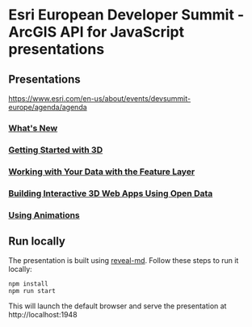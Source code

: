 # Esri European Developer Summit - ArcGIS API for JavaScript presentations

## Presentations

https://www.esri.com/en-us/about/events/devsummit-europe/agenda/agenda

### [What's New](https://arnofiva.github.io/2019-11-devsummit-eu-presentations/whats-new.md)

### [Getting Started with 3D](https://arnofiva.github.io/2019-11-devsummit-eu-presentations/getting-started-with-3d.md)

### [Working with Your Data with the Feature Layer](https://arnofiva.github.io/2019-11-devsummit-eu-presentations/feature-layer.md)

### [Building Interactive 3D Web Apps Using Open Data](https://arnofiva.github.io/2019-11-devsummit-eu-presentations/building-web-apps.html)

### [Using Animations](https://arnofiva.github.io/2019-11-devsummit-eu-presentations/using-animations.md)

## Run locally

The presentation is built using [reveal-md](https://github.com/webpro/reveal-md). Follow these steps to run it locally:

```
npm install
npm run start
```

This will launch the default browser and serve the presentation at http://localhost:1948
